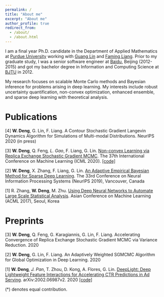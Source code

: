 ```yaml
---
permalink: /
title: "About me"
excerpt: "About me"
author_profile: true
redirect_from: 
  - /about/
  - /about.html
---
```


I am a final year Ph.D. candidate in the Department of Applied Mathematics at [Purdue University](https://www.purdue.edu/science/) working with [Guang Lin](https://www.math.purdue.edu/~lin491/) and [Faming Liang](https://www.stat.purdue.edu/~fmliang/). Prior to my graduate study, I was a senior software engineer at [Baidu](https://www.baidu.com/), Beijing (2012-2015) and got my bachelor degree in Information and Computing Science at [BJTU](https://www.bjtu.edu.cn/) in 2012.

My research focuses on scalable Monte Carlo methods and Bayesian inference for problems arising in deep learning. My interests include robust uncertainty quantification, non-convex optimization, enhanced ensemble, and sparse deep learning with theoretical analysis.




Publications
======


[4] **W. Deng**, G. Lin, F. Liang. A Contour Stochastic Gradient Langevin Dynamics Algorithm for Simulations of Multi-modal Distributions. NeurIPS 2020 (in press)


[3] **W. Deng**, Q. Feng<sup>*</sup>, L. Gao<sup>*</sup>, F. Liang, G. Lin. [Non-convex Learning via Replica Exchange Stochastic Gradient MCMC](https://arxiv.org/pdf/2008.05367.pdf). The 37th International Conference on Machine Learning (ICML 2020). [\[code\]](https://github.com/gaoliyao/Replica_Exchange_Stochastic_Gradient_MCMC)


[2] **W. Deng**, X. Zhang, F. Liang, G. Lin. [An Adaptive Empirical Bayesian Method for Sparse Deep Learning](https://arxiv.org/pdf/1910.10791.pdf). The 33rd Conference on Neural Information Processing Systems (NeurIPS 2019), Vancouver, Canada

[1] R. Zhang, **W. Deng**, M. Zhu. [Using Deep Neural Networks to Automate Large Scale Statistical Analysis](https://arxiv.org/pdf/1708.03027.pdf). Asian Conference on Machine Learning (ACML 2017), Seoul, Korea

Preprints
======


[3] **W. Deng**, Q. Feng, G. Karagiannis, G. Lin, F. Liang. Accelerating Convergence of Replica Exchange Stochastic Gradient MCMC via Variance Reduction. 2020

[2] **W. Deng**, G. Lin, F. Liang. An Adaptively Weighted SGMCMC Algorithm for Global Optimization in Deep Learning. 2020

[1] **W. Deng**<sup>*</sup>, J. Pan<sup>*</sup>, T. Zhou, D. Kong, A. Flores, G. Lin. [DeepLight: Deep Lightweight Feature Interactions for Accelerating CTR Predictions in Ad Serving](https://arxiv.org/pdf/2002.06987.pdf). arXiv:2002.06987v2. 2020 [\[code\]](https://github.com/WayneDW/DeepLight_Deep-Lightweight-Feature-Interactions)

(*) denotes equal contribution.
